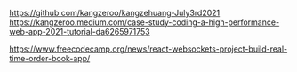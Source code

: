https://github.com/kangzeroo/kangzehuang-July3rd2021
https://kangzeroo.medium.com/case-study-coding-a-high-performance-web-app-2021-tutorial-da6265971753

https://www.freecodecamp.org/news/react-websockets-project-build-real-time-order-book-app/